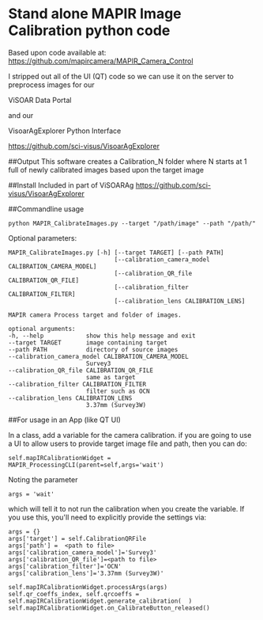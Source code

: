 # Stand alone MAPIR Image Calibration python code
Based upon code available at: 
https://github.com/mapircamera/MAPIR_Camera_Control

I stripped out all of the UI (QT) code so we can use it on the server to preprocess images for our

ViSOAR Data Portal 

and our 

VisoarAgExplorer Python Interface

https://github.com/sci-visus/VisoarAgExplorer
 
 ##Output
This software creates a Calibration_N folder where N starts at 1 full of newly calibrated images based upon the target image
 
##Install
Included in part of ViSOARAg
https://github.com/sci-visus/VisoarAgExplorer

##Commandline usage 
```
python MAPIR_CalibrateImages.py --target "/path/image" --path "/path/"
 ```
 
 Optional parameters:
  ```
 MAPIR_CalibrateImages.py [-h] [--target TARGET] [--path PATH]
                                [--calibration_camera_model CALIBRATION_CAMERA_MODEL]
                                [--calibration_QR_file CALIBRATION_QR_FILE]
                                [--calibration_filter CALIBRATION_FILTER]
                                [--calibration_lens CALIBRATION_LENS]

MAPIR camera Process target and folder of images.

optional arguments:
  -h, --help            show this help message and exit
  --target TARGET       image containing target
  --path PATH           directory of source images
  --calibration_camera_model CALIBRATION_CAMERA_MODEL
                        Survey3
  --calibration_QR_file CALIBRATION_QR_FILE
                        same as target
  --calibration_filter CALIBRATION_FILTER
                        filter such as OCN
  --calibration_lens CALIBRATION_LENS
                        3.37mm (Survey3W)
  ```

##For usage in an App (like QT UI)

In a class, add a variable for the camera calibration.
 if you are going to use a UI to allow users to provide target image file and path, then you can do:
 ```
self.mapIRCalibrationWidget = MAPIR_ProcessingCLI(parent=self,args='wait')

```
Noting the parameter
```
args = 'wait'
```

which will tell it to not run the calibration when you create the variable.
If you use this, you'll need to explicitly provide the settings via:
 ```
 args = {}
 args['target'] = self.CalibrationQRFile
 args['path'] =  <path to file>
 args['calibration_camera_model']='Survey3'
 args['calibration_QR_file']=<path to file>
 args['calibration_filter']='OCN'
 args['calibration_lens']='3.37mm (Survey3W)'
 
 self.mapIRCalibrationWidget.processArgs(args)
 self.qr_coeffs_index, self.qrcoeffs = self.mapIRCalibrationWidget.generate_calibration(  )
 self.mapIRCalibrationWidget.on_CalibrateButton_released()

```